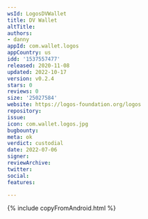 ```yaml
---
wsId: LogosDVWallet
title: DV Wallet
altTitle: 
authors:
- danny
appId: com.wallet.logos
appCountry: us
idd: '1537557477'
released: 2020-11-08
updated: 2022-10-17
version: v0.2.4
stars: 0
reviews: 0
size: '25027584'
website: https://logos-foundation.org/logos
repository: 
issue: 
icon: com.wallet.logos.jpg
bugbounty: 
meta: ok
verdict: custodial
date: 2022-07-06
signer: 
reviewArchive: 
twitter: 
social: 
features: 

---
```


{% include copyFromAndroid.html %}